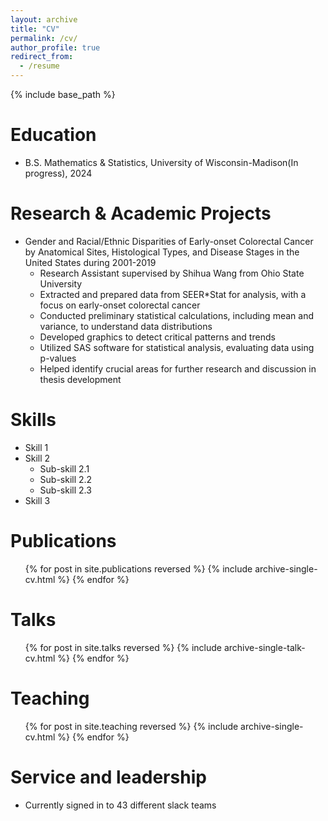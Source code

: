 ```yaml
---
layout: archive
title: "CV"
permalink: /cv/
author_profile: true
redirect_from:
  - /resume
---
```


{% include base_path %}

Education
======
* B.S. Mathematics & Statistics, University of Wisconsin-Madison(In progress), 2024

Research & Academic Projects
======
* Gender and Racial/Ethnic Disparities of Early-onset Colorectal Cancer by Anatomical Sites, Histological Types, and Disease Stages in the United States during 2001-2019
  * Research Assistant supervised by Shihua Wang from Ohio State University
  * Extracted and prepared data from SEER*Stat for analysis, with a focus on early-onset colorectal cancer
  * Conducted preliminary statistical calculations, including mean and variance, to understand data distributions
  * Developed graphics to detect critical patterns and trends
  * Utilized SAS software for statistical analysis, evaluating data using p-values
  * Helped identify crucial areas for further research and discussion in thesis development

  
Skills
======
* Skill 1
* Skill 2
  * Sub-skill 2.1
  * Sub-skill 2.2
  * Sub-skill 2.3
* Skill 3

Publications
======
  <ul>{% for post in site.publications reversed %}
    {% include archive-single-cv.html %}
  {% endfor %}</ul>
  
Talks
======
  <ul>{% for post in site.talks reversed %}
    {% include archive-single-talk-cv.html  %}
  {% endfor %}</ul>
  
Teaching
======
  <ul>{% for post in site.teaching reversed %}
    {% include archive-single-cv.html %}
  {% endfor %}</ul>
  
Service and leadership
======
* Currently signed in to 43 different slack teams
